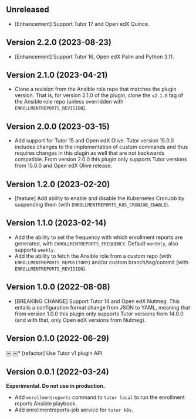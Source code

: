 ## Unreleased

* [Enhancement] Support Tutor 17 and Open edX Quince.

## Version 2.2.0 (2023-08-23)

* [Enhancement] Support Tutor 16, Open edX Palm and Python 3.11.

## Version 2.1.0 (2023-04-21)

* Clone a revision from the Ansible role repo that matches the plugin
  version. That is, for version 2.1.0 of the plugin, clone the
  `v2.1.0` tag of the Ansible role repo (unless overridden with
  `ENROLLMENTREPORTS_REVISION`).

## Version 2.0.0 (2023-03-15)

* Add support for Tutor 15 and Open edX Olive.
  Tutor version 15.0.0 includes changes to the implementation of
  custom commands and thus requires changes in this plugin as well
  that are not backwards compatible.
  From version 2.0.0 this plugin only supports Tutor versions
  from 15.0.0 and Open edX Olive release.

## Version 1.2.0 (2023-02-20)

* [feature] Add ability to enable and disable the Kubernetes CronJob
  by suspending them (with `ENROLLMENTREPORTS_K8S_CRONJOB_ENABLE`).

## Version 1.1.0 (2023-02-14)

* Add the ability to set the frequency with which enrollment reports are
  generated, with `ENROLLMENTREPORTS_FREQUENCY`. Default `monthly`, also
  supports `weekly`.
* Add the ability to fetch the Ansible role from a custom repo
  (with `ENROLLMENTREPORTS_REPOSITORY`) and/or custom branch/tag/commit
  (with `ENROLLMENTREPORTS_REVISION`).

## Version 1.0.0 (2022-08-08)

* [BREAKING CHANGE] Support Tutor 14 and Open edX Nutmeg. This entails
  a configuration format change from JSON to YAML, meaning that from
  version 1.0.0 this plugin only supports Tutor versions from 14.0.0
  (and with that, only Open edX versions from Nutmeg).

## Version 0.1.0 (2022-06-29)
￼
￼* [refactor] Use Tutor v1 plugin API

## Version 0.0.1 (2022-03-24)

**Experimental. Do not use in production.**

* Add `enrollmentreports` command to `tutor local` to run the
  enrollment reports Ansible playbook.
* Add enrollmentreports-job service for `tutor k8s`.

